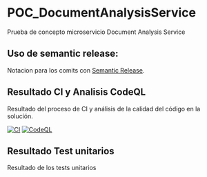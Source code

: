 # POC_DocumentAnalysisService
Prueba de concepto microservicio Document Analysis Service

## Uso de semantic release: 

Notacion para los comits con [Semantic Release](https://github.com/commitizen/conventional-commit-types/blob/v3.0.0/index.json).

## Resultado CI y Analisis CodeQL
Resultado del proceso de CI y análisis de la calidad del código en la solución.

[![CI](https://github.com/DavidSanchezTR/POC_DocumentAnalysisService/actions/workflows/dotnet-build-test.yml/badge.svg)](https://github.com/DavidSanchezTR/POC_DocumentAnalysisService/actions/workflows/dotnet-build-test.yml)
[![CodeQL](https://github.com/DavidSanchezTR/POC_DocumentAnalysisService/actions/workflows/codeql-analysis.yml/badge.svg)](https://github.com/DavidSanchezTR/POC_DocumentAnalysisService/actions/workflows/codeql-analysis.yml)

## Resultado Test unitarios
Resultado de los tests unitarios